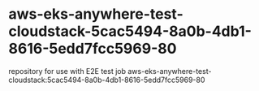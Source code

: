# aws-eks-anywhere-test-cloudstack-5cac5494-8a0b-4db1-8616-5edd7fcc5969-80
repository for use with E2E test job aws-eks-anywhere-test-cloudstack:5cac5494-8a0b-4db1-8616-5edd7fcc5969-80
